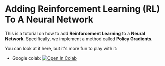 # Adding Reinforcement Learning (RL) To A Neural Network

This is a tutorial on how to add **Reinforcement Learning** to a **Neural Network**. Specifically, we implement a method called **Policy Gradients**.

You can look at it here, but it's more fun to play with it:

- Google colab: <a target="_blank" href="https://colab.research.google.com/github/StatQuest/AddingRLToAnNN/blob/main/simple_nn_with_rl.ipynb">
  <img src="https://colab.research.google.com/assets/colab-badge.svg" alt="Open In Colab"/>
</a>
